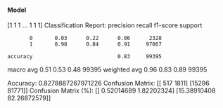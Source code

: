 #### Model
[1 1 1 ... 1 1 1]
Classification Report:
              precision    recall  f1-score   support

           0       0.03      0.22      0.06      2328
           1       0.98      0.84      0.91     97067

    accuracy                           0.83     99395
   macro avg       0.51      0.53      0.48     99395
weighted avg       0.96      0.83      0.89     99395

Accuracy: 0.8278887267971226
Confusion Matrix:
[[  517  1811]
 [15296 81771]]
Confusion Matrix (%):
[[ 0.52014689  1.82202324]
 [15.38910408 82.26872579]]
